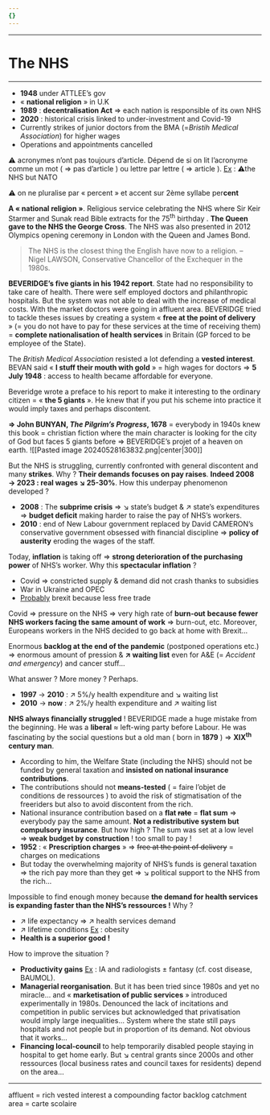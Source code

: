 ```yaml
---
{}
---
```

***
# The NHS
***
- **1948** under ATTLEE’s gov 
- « **national religion** » in U.K 
- **1989** : **decentralisation Act** ⇒ each nation is responsible of its own NHS 
- **2020** : historical crisis linked to under-investment and Covid-19  
- Currently strikes of junior doctors from the BMA (=*Bristih Medical Association*) for higher wages 
- Operations and appointments cancelled

⚠ acronymes n’ont pas toujours d’article. Dépend de si on lit l’acronyme comme un mot ( ⇒ pas d’article ) ou lettre par lettre ( ⇒ article ). <u>Ex</u> : ⚠the NHS but NATO

⚠ on ne pluralise par « percent » et accent sur 2ème syllabe per**cent** 

**A « national religion »**. Religious service celebrating the NHS where Sir Keir Starmer and Sunak read Bible extracts for the 75<sup>th</sup> birthday . **The Queen gave to the NHS the George Cross**. The NHS was also presented in 2012 Olympics opening ceremony in London with the Queen and James Bond. 

> The NHS is the closest thing the English have now to a religion. – Nigel LAWSON, Conservative Chancellor of the Exchequer in the 1980s. 

**BEVERIDGE’s five giants in his 1942 report**. State had no responsibility to take care of health. There were self employed doctors and philanthropic hospitals. But the system was not able to deal with the increase of medical costs. With the market doctors were going in affluent area. BEVERIDGE tried to tackle theses issues by creating a system « **free at the point of delivery** » (= you do not have to pay for these services at the time of receiving them) = **complete nationalisation of health services** in Britain (GP forced to be employee of the State). 

The *British Medical Association* resisted a lot defending a **vested interest**. BEVAN said « **I stuff their mouth with gold** » = high wages for doctors ⇒ **5 July 1948** : access to health became affordable for everyone. 

Beveridge wrote a preface to his report to make it interesting to the ordinary citizen = « **the 5 giants** ». He knew that if you put his scheme into practice it would imply taxes and perhaps discontent. 

**⇒ John BUNYAN, *The Pilgrim’s Progress*, 1678** = everybody in 1940s knew this book = christian fiction where the main character is looking for the city of God but faces 5 giants before ⇒ BEVERIDGE’s projet of a heaven on earth. 
![[Pasted image 20240528163832.png|center|300]]

But the NHS is struggling, currently confronted with general discontent and many **strikes**. Why ? **Their demands focuses on pay raises**. **Indeed 2008 → 2023 : real wages ↘ 25-30%**. How this underpay phenomenon developed ? 
- **2008** : The **subprime crisis** ⇒ ↘ state’s budget & ↗ state’s expenditures ⇒ **budget deficit** making harder to raise the pay of  NHS’s workers. 
- **2010** : end of New Labour government replaced by David CAMERON’s conservative government obsessed with financial discipline ⇒ **policy of austerity** eroding the wages of the staff. 

Today, **inflation** is taking off ⇒ **strong deterioration of the purchasing power** of NHS’s worker. Why this **spectacular inflation** ? 
- Covid ⇒ constricted supply & demand did not crash thanks to subsidies 
- War in Ukraine and OPEC 
- <u>Probably</u> brexit because less free trade 

Covid ⇒ pressure on the NHS ⇒ very high rate of **burn-out** **because fewer NHS workers facing the same amount of work** ⇒ burn-out, etc. Moreover, Europeans workers in the NHS decided to go back at home with Brexit… 

Enormous **backlog at the end of the pandemic** (postponed operations etc.) ⇒ enormous amount of pression  & **↗ waiting list** even for A&E (= *Accident and emergency*) and cancer stuff… 

What answer ? More money ? Perhaps.
- **1997** → **2010** : ↗ 5%/y  health expenditure and ↘ waiting list 
- **2010** → **now** : ↗ 2%/y health expenditure and ↗ waiting list 

**NHS always financially struggled** ! BEVERIDGE made a huge mistake from the beginning. He was a **liberal** ≈  left-wing party before Labour. He was fascinating by the social questions but a old man ( born in **1879** ) ⇒ <b>XIX<sup>th</sup> century man</b>. 
- According to him, the Welfare State (including the NHS) should not be funded by general taxation and **insisted on national insurance contributions**. 
- The contributions should not **means-tested** ( = faire l’objet de conditions de ressources ) to avoid the risk of stigmatisation of the freeriders but also to avoid discontent from the rich. 
- National insurance contribution based on a <b>flat <strike>rate</strike></b>  = **flat sum** ⇒ everybody pay the same amount. **Not a redistributive system but compulsory insurance**. But how high ? The sum was set at a low level ⇒ **weak budget by construction** ! too small to pay ! 
- **1952** : « **Prescription charges** » ⇒ <strike>free at the point of delivery</strike> = charges on medications 
- But today the overwhelming majority of NHS’s funds is general taxation ⇒ the rich pay more than they get ⇒ ↘ political support to the NHS from the rich… 

Impossible to find enough money because **the demand for health services is expanding faster than the NHS’s ressources !**  Why ? 
- ↗ life expectancy ⇒ ↗ health services demand 
- ↗ lifetime conditions <u>Ex</u> : obesity 
- **Health is a superior good !** 

How to improve the situation ? 
- **Productivity gains** <u>Ex</u> : IA and radiologists ± fantasy (cf. cost disease, BAUMOL). 
- **Managerial reorganisation**. But it has been tried since 1980s and yet no miracle… and « **marketisation of public services** » introduced experimentally in 1980s. Denounced the lack of incitations and competition in public services but acknowledged that privatisation would imply large inequalities… System where the state still pays hospitals and not people but in proportion of its demand. Not obvious that it works…
- **Financing local-council** to help temporarily disabled people staying in hospital to get home early. But ↘ central grants since 2000s and other ressources (local business rates and council taxes for residents) depend on the area…






















***
affluent = rich 
vested interest 
a compounding factor 
backlog 
catchment area = carte scolaire 
